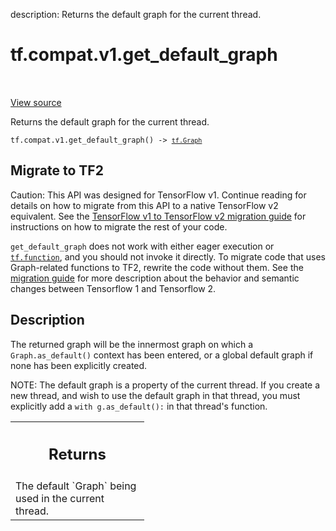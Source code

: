 description: Returns the default graph for the current thread.

<div itemscope itemtype="http://developers.google.com/ReferenceObject">
<meta itemprop="name" content="tf.compat.v1.get_default_graph" />
<meta itemprop="path" content="Stable" />
</div>

# tf.compat.v1.get_default_graph

<!-- Insert buttons and diff -->

<table class="tfo-notebook-buttons tfo-api nocontent" align="left">

</table>

<a target="_blank" class="external" href="/code/stable/tensorflow/python/framework/ops.py">View source</a>



Returns the default graph for the current thread.


<pre class="devsite-click-to-copy prettyprint lang-py tfo-signature-link">
<code>tf.compat.v1.get_default_graph() -> <a href="../../../tf/Graph.md"><code>tf.Graph</code></a>
</code></pre>





 <section><devsite-expandable expanded>
 <h2 class="showalways">Migrate to TF2</h2>

Caution: This API was designed for TensorFlow v1.
Continue reading for details on how to migrate from this API to a native
TensorFlow v2 equivalent. See the
[TensorFlow v1 to TensorFlow v2 migration guide](https://www.tensorflow.org/guide/migrate)
for instructions on how to migrate the rest of your code.

`get_default_graph` does not work with either eager execution or
<a href="../../../tf/function.md"><code>tf.function</code></a>, and you should not invoke it directly. To migrate code that
uses Graph-related functions to TF2, rewrite the code without them. See the
[migration guide](https://www.tensorflow.org/guide/migrate) for more
description about the behavior and semantic changes between Tensorflow 1 and
Tensorflow 2.

 </aside></devsite-expandable></section>

<h2>Description</h2>

<!-- Placeholder for "Used in" -->

The returned graph will be the innermost graph on which a
`Graph.as_default()` context has been entered, or a global default
graph if none has been explicitly created.

NOTE: The default graph is a property of the current thread. If you
create a new thread, and wish to use the default graph in that
thread, you must explicitly add a `with g.as_default():` in that
thread's function.



<!-- Tabular view -->
 <table class="responsive fixed orange">
<colgroup><col width="214px"><col></colgroup>
<tr><th colspan="2"><h2 class="add-link">Returns</h2></th></tr>
<tr class="alt">
<td colspan="2">
The default `Graph` being used in the current thread.
</td>
</tr>

</table>

